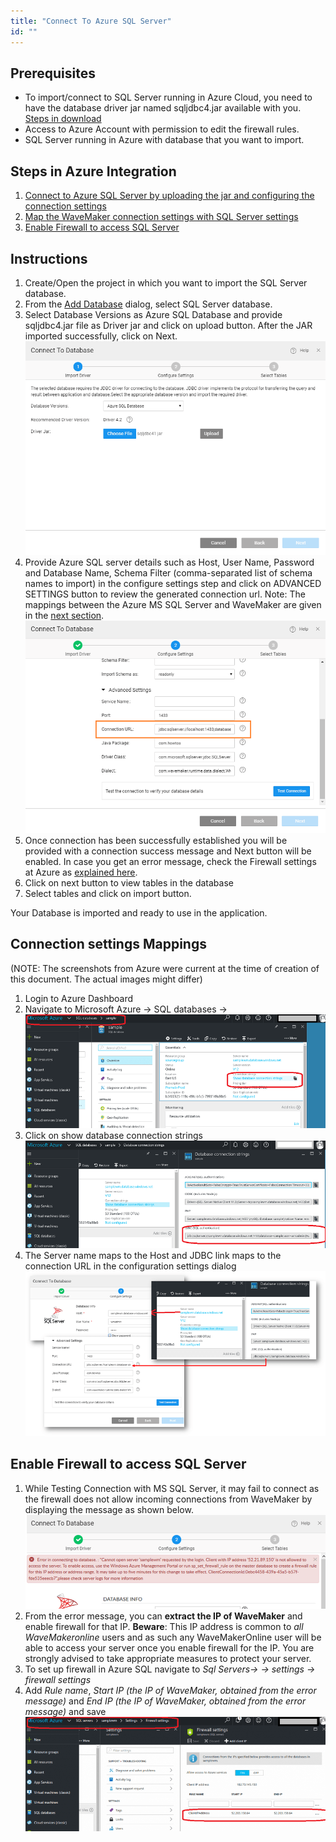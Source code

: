 ```yaml
---
title: "Connect To Azure SQL Server"
id: ""
---
```


## Prerequisites

- To import/connect to SQL Server running in Azure Cloud, you need to have the database driver jar named sqljdbc4.jar available with you. [Steps in download](/learn/app-development/services/database-services/download-jdbc-driver-jar/)
- Access to Azure Account with permission to edit the firewall rules.
- SQL Server running in Azure with database that you want to import.

## Steps in Azure Integration

1. [Connect to Azure SQL Server by uploading the jar and configuring the connection settings](#instructions)
2. [Map the WaveMaker connection settings with SQL Server settings](#mapping)
3. [Enable Firewall to access SQL Server](#firewall)

## Instructions

1. Create/Open the project in which you want to import the SQL Server database.
2. From the [Add Database](/learn/app-development/services/database-services/working-with-databases/) dialog, select SQL Server database.
3. Select Database Versions as Azure SQL Database and provide sqljdbc4.jar file as Driver jar and click on upload button. After the JAR imported successfully, click on Next. [![](/learn/assets/azure_dbdriver.png)](/learn/assets/azure_dbdriver.png)
4. Provide Azure SQL server details such as Host, User Name, Password and Database Name, Schema Filter (comma-separated list of schema names to import) in the configure settings step and click on ADVANCED SETTINGS button to review the generated connection url. Note: The mappings between the Azure MS SQL Server and WaveMaker are given in the [next section](#mapping). [![](/learn/assets/azure_dbsettings.png)](/learn/assets/azure_dbsettings.png)
5. Once connection has been successfully established you will be provided with a connection success message and Next button will be enabled. In case you get an error message, check the Firewall settings at Azure as [explained here](#firewall).
6. Click on next button to view tables in the database
7. Select tables and click on import button.

Your Database is imported and ready to use in the application.

## Connection settings Mappings

(NOTE: The screenshots from Azure were current at the time of creation of this document. The actual images might differ)

1. Login to Azure Dashboard
2. Navigate to Microsoft Azure -> SQL databases -> [![](/learn/assets/azure_dbmap1.png)](/learn/assets/azure_dbmap1.png)
3. Click on show database connection strings [![](/learn/assets/azure_dbmap2.png)](/learn/assets/azure_dbmap2.png)
4. The Server name maps to the Host and JDBC link maps to the connection URL in the configuration settings dialog [![](/learn/assets/azure_dbmap3.png)](/learn/assets/azure_dbmap3.png)

## Enable Firewall to access SQL Server

1. While Testing Connection with MS SQL Server, it may fail to connect as the firewall does not allow incoming connections from WaveMaker by displaying the message as shown below. [![](/learn/assets/azure_firewall.png)](/learn/assets/azure_firewall.png)
2. From the error message, you can **extract the IP of WaveMaker** and enable firewall for that IP. **Beware**: This IP address is common to _all WaveMakeronline_ users and as such any WaveMakerOnline user will be able to access your server once you enable firewall for the IP. You are strongly advised to take appropriate measures to protect your server.
3. To set up firewall in Azure SQL navigate to _Sql Servers-> <your-database-server> -> settings -> firewall settings_
4. Add _Rule name_, _Start IP (the IP of WaveMaker, obtained from the error message)_ and _End IP (the IP of WaveMaker, obtained from the error message)_ and save [![](/learn/assets/azure_firewall1.png)](/learn/assets/azure_firewall1.png)
